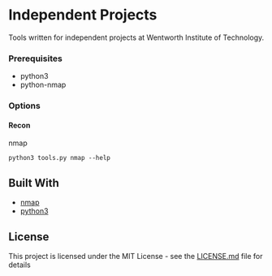 # Independent Projects

Tools written for independent projects at Wentworth Institute of Technology.

### Prerequisites

* python3
* python-nmap

### Options

#### Recon

nmap
```
python3 tools.py nmap --help
```


## Built With

* [nmap](https://xael.org/pages/python-nmap-en.html)
* [python3](https://www.python.org/)

## License

This project is licensed under the MIT License - see the [LICENSE.md](LICENSE.md) file for details
